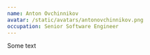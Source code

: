 ```yaml
---
name: Anton Ovchinnikov
avatar: /static/avatars/antonovchinnikov.png
occupation: Senior Software Engineer
---
```


Some text